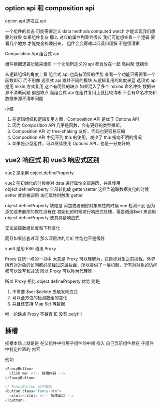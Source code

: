 ## option api 和 composition api

option api 选项式 api

一个组件的状态 可能需要定义 data methods computed watch 才能实现我们想要的效果
如果组件复杂 那么 对应的属性列表会很长 我们可能想查看一个逻辑 要看几个地方 才能完全梳理出来，
组件会变得难以阅读和理解 不是很清晰

Composition Api 组合式 api

组件根据逻辑功能来组织 一个功能所定义的 api 都会放在一起 高内聚 低耦合

从逻辑组织的角度上看 组合式 api 也具有明显的优势 查看一个功能只需要看一个函数即可 而不用像 选项式 api 跳转不同的模块
从逻辑复用的角度来蓝 选项式 api 是用 mixin 方式复用 这个有明显的缺点 如果混入了多个 mixins 命名冲突 数据来源不清晰问题 都是缺点
而组合式 api 在组件复用上就比较清晰 不会有命名冲突和数据来源不清晰问题

小结

1. 在逻辑组织和逻辑复用方面，Composition API 是优于 Options API
2. 因为 Composition API 几乎是函数，会有更好的类型推断。
3. Composition API 对 tree-shaking 友好，代码也更容易压缩
4. Composition API 中见不到 this 的使用，减少了 this 指向不明的情况
5. 如果是小型组件，可以继续使用 Options API，也是十分友好的

## vue2 响应式 和 vue3 响应式区别

vue2 是采用 object.defineProperty

vue2 在初始化的时候会对 data 进行属性全部遍历，并且使用 object.defineProperty 全部转化成 getter/setter 这样当追踪数据变化的时候 setter 就会被调用 访问属性时触发 getter

object.defineProperty 缺陷是 添加或者删除对象属性的时候 vue 检测不到 因为添加或者删除的属性没有在 初始化的时候进行响应式处理，需要调用$set 来调用 object.defineProperty 使其具备响应式

无法监控数组长度和下标变化

而且如果嵌套过深 那么深层次的监听 性能也不是很好

vue3 是用 ES6 语法 Proxy

Proxy 在阮一峰的一书中 大意是 Proxy 可以理解为，在目标对象之前拦截，外界所有对对象的访问都必须经过这层拦截，所以提供了一层机制，所有对对象的访问都可以改写和过滤 所以 Proxy 可以称为代理器

所以 Proxy 相比 object.defineProperty 优势 则是

1. 不需要 $set $delete 去触发响应式
2. 可以全方位的检测数组的变化
3. 并且还支持 Map Set 等数据

唯一的缺点 Proxy 不兼容 IE 没有 polyfill

## 插槽

插槽本质上就是是 在父组件中引用子组件的中间 插入 自己当前组件想在 子组件中特定位置的 内容

例如

```js
<FancyButton>
  Click me! <!-- 插槽内容 -->
</FancyButton>

// FancyButton 组件模版
<button class="fancy-btn">
  <slot></slot> <!-- 插槽出口 -->
</button>
```
